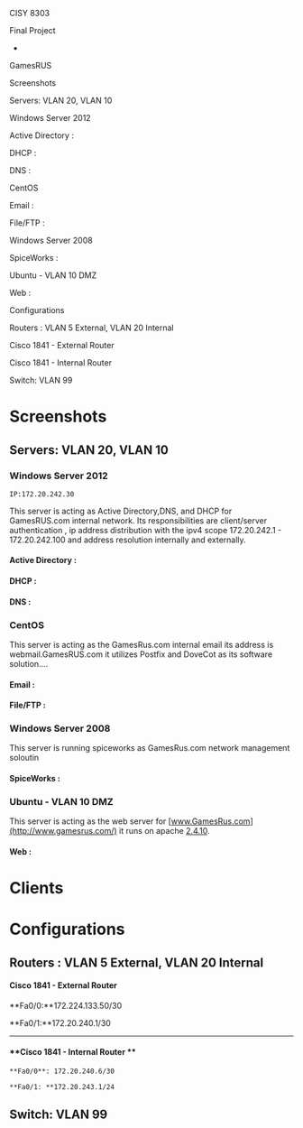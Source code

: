 CISY 8303

Final Project 

-

GamesRUS

Screenshots

Servers: VLAN 20, VLAN 10

Windows Server 2012

Active Directory :

DHCP :

DNS :

CentOS

Email :

File/FTP :

Windows Server 2008

SpiceWorks :

Ubuntu - VLAN 10 DMZ

Web :

Configurations

Routers :  VLAN 5 External, VLAN 20 Internal

Cisco 1841 - External Router

Cisco 1841 - Internal Router

Switch: VLAN 99

# Screenshots

## Servers: VLAN 20, VLAN 10

### 	Windows Server 2012 

	IP:172.20.242.30

This server is acting as Active Directory,DNS, and DHCP for GamesRUS.com internal network. Its responsibilities are client/server authentication , ip address distribution with the ipv4 scope 172.20.242.1 - 172.20.242.100 and address resolution internally and externally. 

#### Active Directory :

#### DHCP :

#### DNS :

### 	

### CentOS 

This server is acting as the GamesRus.com internal email its address is webmail.GamesRUS.com it utilizes Postfix and DoveCot as its software solution….

#### Email :

#### 	

#### File/FTP :

	

### 	Windows Server 2008 

This server is running spiceworks as GamesRus.com network management soloutin

	

#### SpiceWorks :

### 	

### Ubuntu - VLAN 10 DMZ

This server is acting as the web server for [www.GamesRus.com](http://www.gamesrus.com/) it runs on apache [2.4.10](http://httpd.apache.org/download.cgi#apache24). 

#### Web :

# Clients

	

# Configurations 

## Routers :  VLAN 5 External, VLAN 20 Internal

	  

#### 	**Cisco 1841 - External Router** 

**Fa0/0:**172.224.133.50/30

**Fa0/1:**172.20.240.1/30

**	**

#### 	**Cisco 1841 - Internal Router **

	**Fa0/0**: 172.20.240.6/30

	**Fa0/1: **172.20.243.1/24

	

## 	Switch: VLAN 99 

	

	

